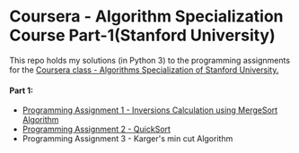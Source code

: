# Coursera - Algorithm Specialization Course Part-1(Stanford University)

This repo holds my solutions (in Python 3) to the programming assignments for the [Coursera class - Algorithms Specialization of Stanford University.](https://www.coursera.org/learn/algorithms-divide-conquer/)

#### Part 1:

   * [Programming Assignment 1 - Inversions Calculation using MergeSort Algorithm](https://github.com/rjayswal-pythonista/Algorithms/tree/master/MergeSort)
   * [Programming Assignment 2 - QuickSort](https://github.com/rjayswal-pythonista/Algorithms/tree/master/QuickSort)
   * Programming Assignment 3 - Karger's min cut Algorithm
